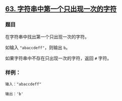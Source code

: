 ## [63. 字符串中第一个只出现一次的字符](https://www.acwing.com/problem/content/59/)

### 题目

在字符串中找出第一个只出现一次的字符。

如输入 `"abaccdeff"`，则输出 `b`。

如果字符串中不存在只出现一次的字符，返回 `#` 字符。

### 样例：

```
输入："abaccdeff"

输出：'b'
```
